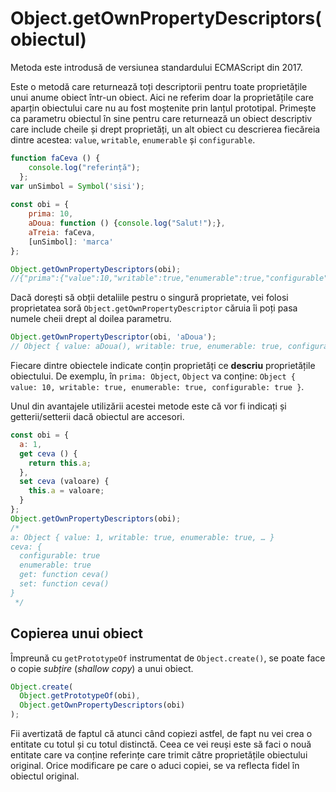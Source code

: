 # Object.getOwnPropertyDescriptors(obiectul)

Metoda este introdusă de versiunea standardului ECMAScript din 2017.

Este o metodă care returnează toți descriptorii pentru toate proprietățile unui anume obiect într-un obiect. Aici ne referim doar la proprietățile care aparțin obiectului care nu au fost moștenite prin lanțul prototipal.
Primește ca parametru obiectul în sine pentru care returnează un obiect descriptiv care include cheile și drept proprietăți, un alt obiect cu descrierea fiecăreia dintre acestea: `value`, `writable`, `enumerable` și `configurable`.

```javascript
function faCeva () {
    console.log("referință");
  };
var unSimbol = Symbol('sisi');
  
const obi = {
    prima: 10,
    aDoua: function () {console.log("Salut!");},
    aTreia: faCeva,
    [unSimbol]: 'marca'
};

Object.getOwnPropertyDescriptors(obi);
//{"prima":{"value":10,"writable":true,"enumerable":true,"configurable":true},"aDoua":{"writable":true,"enumerable":true,"configurable":true},"aTreia":{"writable":true,"enumerable":true,"configurable":true}, Symbol(sisi): Object { value: "marca", writable: true, enumerable: true, "configurable":true}}
```

Dacă dorești să obții detaliile pestru o singură proprietate, vei folosi proprietatea soră `Object.getOwnPropertyDescriptor` căruia îi poți pasa numele cheii drept al doilea parametru.

```javascript
Object.getOwnPropertyDescriptor(obi, 'aDoua');
// Object { value: aDoua(), writable: true, enumerable: true, configurable: true }
```

Fiecare dintre obiectele indicate conțin proprietăți ce **descriu** proprietățile obiectului.
De exemplu, în `prima: Object`, `Object` va conține: `Object { value: 10, writable: true, enumerable: true, configurable: true }`.

Unul din avantajele utilizării acestei metode este că vor fi indicați și getterii/setterii dacă obiectul are accesori.

```javascript
const obi = {
  a: 1,
  get ceva () {
    return this.a;
  },
  set ceva (valoare) {
    this.a = valoare;
  }
};
Object.getOwnPropertyDescriptors(obi);
/*
​a: Object { value: 1, writable: true, enumerable: true, … }
ceva: {​​
  configurable: true​​
  enumerable: true​​
  get: function ceva()​​
  set: function ceva()
}
 */
```

## Copierea unui obiect

Împreună cu `getPrototypeOf` instrumentat de `Object.create()`, se poate face o copie *subțire* (*shallow copy*) a unui obiect.

```javascript
Object.create(
  Object.getPrototypeOf(obi),
  Object.getOwnPropertyDescriptors(obi)
);
```

Fii avertizată de faptul că atunci când copiezi astfel, de fapt nu vei crea o entitate cu totul și cu totul distinctă. Ceea ce vei reuși este să faci o nouă entitate care va conține referințe care trimit către proprietățile obiectului original. Orice modificare pe care o aduci copiei, se va reflecta fidel în obiectul original.